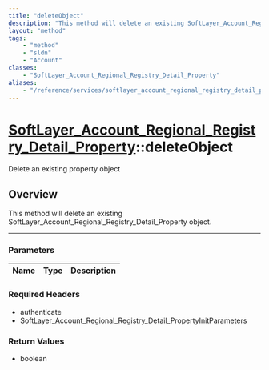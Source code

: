 ```yaml
---
title: "deleteObject"
description: "This method will delete an existing SoftLayer_Account_Regional_Registry_Detail_Property object."
layout: "method"
tags:
    - "method"
    - "sldn"
    - "Account"
classes:
    - "SoftLayer_Account_Regional_Registry_Detail_Property"
aliases:
    - "/reference/services/softlayer_account_regional_registry_detail_property/deleteObject"
---
```

# [SoftLayer_Account_Regional_Registry_Detail_Property](/reference/services/SoftLayer_Account_Regional_Registry_Detail_Property)::deleteObject

Delete an existing property object


## Overview 
This method will delete an existing SoftLayer_Account_Regional_Registry_Detail_Property object. 

-----

### Parameters 
|Name | Type | Description |
| --- | --- | --- |


### Required Headers
* authenticate
* SoftLayer_Account_Regional_Registry_Detail_PropertyInitParameters


### Return Values
* boolean





